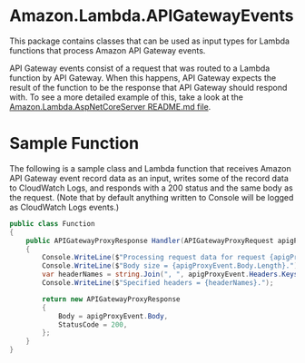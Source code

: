 # Amazon.Lambda.APIGatewayEvents

This package contains classes that can be used as input types for Lambda functions that process Amazon API Gateway events.

API Gateway events consist of a request that was routed to a Lambda function by API Gateway. When this happens, API Gateway expects the result of the function to be the response that API Gateway should respond with. To see a more detailed example of this, take a look at the [Amazon.Lambda.AspNetCoreServer README.md file](../Amazon.Lambda.AspNetCoreServer/README.md). 

# Sample Function

The following is a sample class and Lambda function that receives Amazon API Gateway event record data as an input, writes some of the record data to CloudWatch Logs, and responds with a 200 status and the same body as the request. (Note that by default anything written to Console will be logged as CloudWatch Logs events.)

```csharp
public class Function
{
    public APIGatewayProxyResponse Handler(APIGatewayProxyRequest apigProxyEvent)
    {
        Console.WriteLine($"Processing request data for request {apigProxyEvent.RequestContext.RequestId}.");
        Console.WriteLine($"Body size = {apigProxyEvent.Body.Length}.");
        var headerNames = string.Join(", ", apigProxyEvent.Headers.Keys);
        Console.WriteLine($"Specified headers = {headerNames}.");

        return new APIGatewayProxyResponse
        {
            Body = apigProxyEvent.Body,
            StatusCode = 200,
        };
    }
}
```
